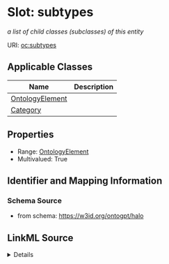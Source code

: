 # Slot: subtypes
_a list of child classes (subclasses) of this entity_


URI: [oc:subtypes](http://w3id.org/ontogpt/ontology-class-templatesubtypes)



<!-- no inheritance hierarchy -->




## Applicable Classes

| Name | Description |
| --- | --- |
[OntologyElement](OntologyElement.md) | 
[Category](Category.md) | 






## Properties

* Range: [OntologyElement](OntologyElement.md)
* Multivalued: True








## Identifier and Mapping Information







### Schema Source


* from schema: https://w3id.org/ontogpt/halo




## LinkML Source

<details>
```yaml
name: subtypes
description: a list of child classes (subclasses) of this entity
from_schema: https://w3id.org/ontogpt/halo
rank: 1000
multivalued: true
alias: subtypes
owner: OntologyElement
domain_of:
- OntologyElement
inverse: subclass_of
range: OntologyElement

```
</details>